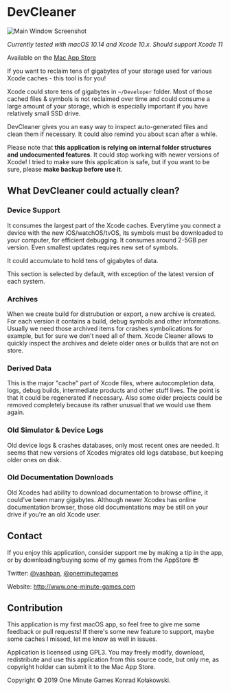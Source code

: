 # DevCleaner

![Main Window Screenshot](https://github.com/vashpan/xcode-cleaner/raw/master/Documentation/Main%20Window%20Screenshot.png)

*Currently tested with macOS 10.14 and Xcode 10.x. Should support Xcode 11*

Available on the [Mac App Store](https://itunes.apple.com/app/devcleaner/id1388020431)

If you want to reclaim tens of gigabytes of your storage used for various Xcode caches - this tool is for you!

Xcode could store tens of gigabytes in `~/Developer` folder. Most of those cached files & symbols is not reclaimed over time
and could consume a large amount of your storage, which is especially important if you have relatively small SSD drive.

DevCleaner gives you an easy way to inspect auto-generated files and clean them if necessary. It could also remind you about 
scan after a while.

Please note that **this application is relying on internal folder structures and undocumented features**. It could stop working with
newer versions of Xcode! I tried to make sure this application is safe, but if you want to be sure, please **make backup before use it**.

## What DevCleaner could actually clean?

### Device Support

It consumes the largest part of the Xcode caches. Everytime you connect a device with the new iOS/watchOS/tvOS, its symbols must be downloaded 
to your computer, for efficient debugging. It consumes around 2-5GB per version. Even smallest updates requires new set of symbols. 

It could accumulate to hold tens of gigabytes of data.

This section is selected by default, with exception of the latest version of each system.

### Archives

When we create build for distrubution or export, a new archive is created. For each version it contains a build, debug symbols and 
other informations. Usually we need those archived items for crashes symbolications for example, but for sure we don't need all of them.
Xcode Cleaner allows to quickly inspect the archives and delete older ones or builds that are not on store.

### Derived Data

This is the major "cache" part of Xcode files, where autocompletion data, logs, debug builds, intermediate products and other stuff lives.
The point is that it could be regenerated if necessary. Also some older projects could be removed completely because its rather unusual that 
we would use them again.

### Old Simulator & Device Logs

Old device logs & crashes databases, only most recent ones are needed. It seems that new versions of Xcodes migrates old logs database, but keeping older ones on disk.

### Old Documentation Downloads

Old Xcodes had ability to download documentation to browse offline, it could've been many gigabytes. Although newer Xcodes has online documentation browser, 
those old documentations may be still on your drive if you're an old Xcode user. 

## Contact

If you enjoy this application, consider support me by making a tip in the app, or by downloading/buying some of my games from the AppStore 😎

Twitter: [@vashpan](https://twitter.com/vashpan), [@oneminutegames](https://twitter.com/OneMinuteGames)

Website: http://www.one-minute-games.com

## Contribution

This application is my first macOS app, so feel free to give me some feedback or pull requests! If there's some new feature to support, maybe some caches I missed, let me know as well in issues.

Application is licensed using GPL3. You may freely modify, download, redistribute and use this application from this source code, but only me, as copyright holder can submit it to the Mac App Store.

Copyright © 2019 One Minute Games Konrad Kołakowski.
